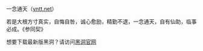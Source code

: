 一念通天（[yntt.net](https://yntt.net)）

若是大根方寸真实，自悔自咎，诚心愈励，精勤不退，一念通天，自有仙助，临事必成。《参同契》

想要下载最新版黑洞？请访问[黑洞官网](https://yinian.org.cn)
